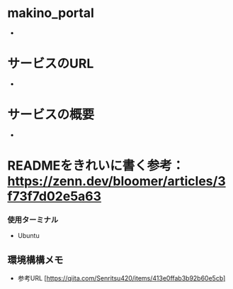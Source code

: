 # makino_portal
-
# サービスのURL
-
# サービスの概要
-
# READMEをきれいに書く参考：https://zenn.dev/bloomer/articles/3f73f7d02e5a63


### 使用ターミナル
- Ubuntu

## 環境構構メモ
- 参考URL [https://qiita.com/Senritsu420/items/413e0ffab3b92b60e5cb]